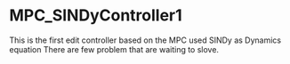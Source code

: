 # MPC_SINDyController1
  This is the first edit controller based on the MPC used SINDy as Dynamics equation
  There are few problem that are waiting to slove.
